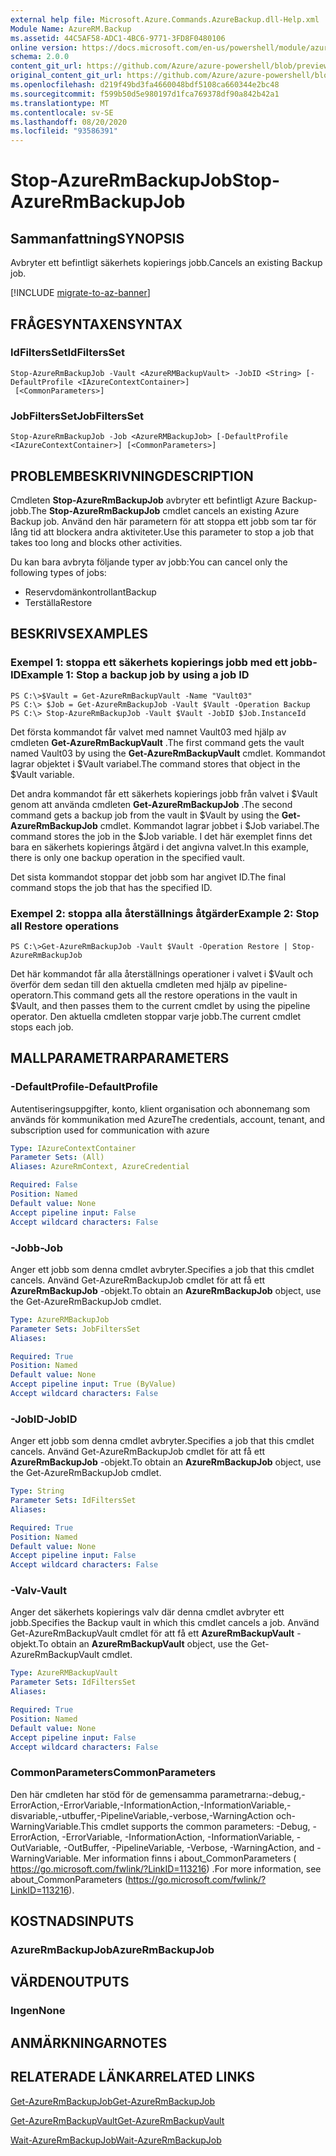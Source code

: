 ```yaml
---
external help file: Microsoft.Azure.Commands.AzureBackup.dll-Help.xml
Module Name: AzureRM.Backup
ms.assetid: 44C5AF58-ADC1-4BC6-9771-3FD8F0480106
online version: https://docs.microsoft.com/en-us/powershell/module/azurerm.backup/stop-azurermbackupjob
schema: 2.0.0
content_git_url: https://github.com/Azure/azure-powershell/blob/preview/src/ResourceManager/AzureBackup/Commands.AzureBackup/help/Stop-AzureRmBackupJob.md
original_content_git_url: https://github.com/Azure/azure-powershell/blob/preview/src/ResourceManager/AzureBackup/Commands.AzureBackup/help/Stop-AzureRmBackupJob.md
ms.openlocfilehash: d219f49bd3fa4660048bdf5108ca660344e2bc48
ms.sourcegitcommit: f599b50d5e980197d1fca769378df90a842b42a1
ms.translationtype: MT
ms.contentlocale: sv-SE
ms.lasthandoff: 08/20/2020
ms.locfileid: "93586391"
---
```

# <span data-ttu-id="91730-101">Stop-AzureRmBackupJob</span><span class="sxs-lookup"><span data-stu-id="91730-101">Stop-AzureRmBackupJob</span></span>

## <span data-ttu-id="91730-102">Sammanfattning</span><span class="sxs-lookup"><span data-stu-id="91730-102">SYNOPSIS</span></span>
<span data-ttu-id="91730-103">Avbryter ett befintligt säkerhets kopierings jobb.</span><span class="sxs-lookup"><span data-stu-id="91730-103">Cancels an existing Backup job.</span></span>

[!INCLUDE [migrate-to-az-banner](../../includes/migrate-to-az-banner.md)]

## <span data-ttu-id="91730-104">FRÅGESYNTAXEN</span><span class="sxs-lookup"><span data-stu-id="91730-104">SYNTAX</span></span>

### <span data-ttu-id="91730-105">IdFiltersSet</span><span class="sxs-lookup"><span data-stu-id="91730-105">IdFiltersSet</span></span>
```
Stop-AzureRmBackupJob -Vault <AzureRMBackupVault> -JobID <String> [-DefaultProfile <IAzureContextContainer>]
 [<CommonParameters>]
```

### <span data-ttu-id="91730-106">JobFiltersSet</span><span class="sxs-lookup"><span data-stu-id="91730-106">JobFiltersSet</span></span>
```
Stop-AzureRmBackupJob -Job <AzureRMBackupJob> [-DefaultProfile <IAzureContextContainer>] [<CommonParameters>]
```

## <span data-ttu-id="91730-107">PROBLEMBESKRIVNING</span><span class="sxs-lookup"><span data-stu-id="91730-107">DESCRIPTION</span></span>
<span data-ttu-id="91730-108">Cmdleten **Stop-AzureRmBackupJob** avbryter ett befintligt Azure Backup-jobb.</span><span class="sxs-lookup"><span data-stu-id="91730-108">The **Stop-AzureRmBackupJob** cmdlet cancels an existing Azure Backup job.</span></span>
<span data-ttu-id="91730-109">Använd den här parametern för att stoppa ett jobb som tar för lång tid att blockera andra aktiviteter.</span><span class="sxs-lookup"><span data-stu-id="91730-109">Use this parameter to stop a job that takes too long and blocks other activities.</span></span>

<span data-ttu-id="91730-110">Du kan bara avbryta följande typer av jobb:</span><span class="sxs-lookup"><span data-stu-id="91730-110">You can cancel only the following types of jobs:</span></span> 

- <span data-ttu-id="91730-111">Reservdomänkontrollant</span><span class="sxs-lookup"><span data-stu-id="91730-111">Backup</span></span>
- <span data-ttu-id="91730-112">Terställa</span><span class="sxs-lookup"><span data-stu-id="91730-112">Restore</span></span>

## <span data-ttu-id="91730-113">BESKRIVS</span><span class="sxs-lookup"><span data-stu-id="91730-113">EXAMPLES</span></span>

### <span data-ttu-id="91730-114">Exempel 1: stoppa ett säkerhets kopierings jobb med ett jobb-ID</span><span class="sxs-lookup"><span data-stu-id="91730-114">Example 1: Stop a backup job by using a job ID</span></span>
```
PS C:\>$Vault = Get-AzureRmBackupVault -Name "Vault03" 
PS C:\> $Job = Get-AzureRmBackupJob -Vault $Vault -Operation Backup
PS C:\> Stop-AzureRmBackupJob -Vault $Vault -JobID $Job.InstanceId
```

<span data-ttu-id="91730-115">Det första kommandot får valvet med namnet Vault03 med hjälp av cmdleten **Get-AzureRmBackupVault** .</span><span class="sxs-lookup"><span data-stu-id="91730-115">The first command gets the vault named Vault03 by using the **Get-AzureRmBackupVault** cmdlet.</span></span>
<span data-ttu-id="91730-116">Kommandot lagrar objektet i $Vault variabel.</span><span class="sxs-lookup"><span data-stu-id="91730-116">The command stores that object in the $Vault variable.</span></span>

<span data-ttu-id="91730-117">Det andra kommandot får ett säkerhets kopierings jobb från valvet i $Vault genom att använda cmdleten **Get-AzureRmBackupJob** .</span><span class="sxs-lookup"><span data-stu-id="91730-117">The second command gets a backup job from the vault in $Vault by using the **Get-AzureRmBackupJob** cmdlet.</span></span>
<span data-ttu-id="91730-118">Kommandot lagrar jobbet i $Job variabel.</span><span class="sxs-lookup"><span data-stu-id="91730-118">The command stores the job in the $Job variable.</span></span>
<span data-ttu-id="91730-119">I det här exemplet finns det bara en säkerhets kopierings åtgärd i det angivna valvet.</span><span class="sxs-lookup"><span data-stu-id="91730-119">In this example, there is only one backup operation in the specified vault.</span></span>

<span data-ttu-id="91730-120">Det sista kommandot stoppar det jobb som har angivet ID.</span><span class="sxs-lookup"><span data-stu-id="91730-120">The final command stops the job that has the specified ID.</span></span>

### <span data-ttu-id="91730-121">Exempel 2: stoppa alla återställnings åtgärder</span><span class="sxs-lookup"><span data-stu-id="91730-121">Example 2: Stop all Restore operations</span></span>
```
PS C:\>Get-AzureRmBackupJob -Vault $Vault -Operation Restore | Stop-AzureRmBackupJob
```

<span data-ttu-id="91730-122">Det här kommandot får alla återställnings operationer i valvet i $Vault och överför dem sedan till den aktuella cmdleten med hjälp av pipeline-operatorn.</span><span class="sxs-lookup"><span data-stu-id="91730-122">This command gets all the restore operations in the vault in $Vault, and then passes them to the current cmdlet by using the pipeline operator.</span></span>
<span data-ttu-id="91730-123">Den aktuella cmdleten stoppar varje jobb.</span><span class="sxs-lookup"><span data-stu-id="91730-123">The current cmdlet stops each job.</span></span>

## <span data-ttu-id="91730-124">MALLPARAMETRAR</span><span class="sxs-lookup"><span data-stu-id="91730-124">PARAMETERS</span></span>

### <span data-ttu-id="91730-125">-DefaultProfile</span><span class="sxs-lookup"><span data-stu-id="91730-125">-DefaultProfile</span></span>
<span data-ttu-id="91730-126">Autentiseringsuppgifter, konto, klient organisation och abonnemang som används för kommunikation med Azure</span><span class="sxs-lookup"><span data-stu-id="91730-126">The credentials, account, tenant, and subscription used for communication with azure</span></span>

```yaml
Type: IAzureContextContainer
Parameter Sets: (All)
Aliases: AzureRmContext, AzureCredential

Required: False
Position: Named
Default value: None
Accept pipeline input: False
Accept wildcard characters: False
```

### <span data-ttu-id="91730-127">-Jobb</span><span class="sxs-lookup"><span data-stu-id="91730-127">-Job</span></span>
<span data-ttu-id="91730-128">Anger ett jobb som denna cmdlet avbryter.</span><span class="sxs-lookup"><span data-stu-id="91730-128">Specifies a job that this cmdlet cancels.</span></span>
<span data-ttu-id="91730-129">Använd Get-AzureRmBackupJob cmdlet för att få ett **AzureRmBackupJob** -objekt.</span><span class="sxs-lookup"><span data-stu-id="91730-129">To obtain an **AzureRmBackupJob** object, use the Get-AzureRmBackupJob cmdlet.</span></span>

```yaml
Type: AzureRMBackupJob
Parameter Sets: JobFiltersSet
Aliases: 

Required: True
Position: Named
Default value: None
Accept pipeline input: True (ByValue)
Accept wildcard characters: False
```

### <span data-ttu-id="91730-130">-JobID</span><span class="sxs-lookup"><span data-stu-id="91730-130">-JobID</span></span>
<span data-ttu-id="91730-131">Anger ett jobb som denna cmdlet avbryter.</span><span class="sxs-lookup"><span data-stu-id="91730-131">Specifies a job that this cmdlet cancels.</span></span>
<span data-ttu-id="91730-132">Använd Get-AzureRmBackupJob cmdlet för att få ett **AzureRmBackupJob** -objekt.</span><span class="sxs-lookup"><span data-stu-id="91730-132">To obtain an **AzureRmBackupJob** object, use the Get-AzureRmBackupJob cmdlet.</span></span>

```yaml
Type: String
Parameter Sets: IdFiltersSet
Aliases: 

Required: True
Position: Named
Default value: None
Accept pipeline input: False
Accept wildcard characters: False
```

### <span data-ttu-id="91730-133">-Valv</span><span class="sxs-lookup"><span data-stu-id="91730-133">-Vault</span></span>
<span data-ttu-id="91730-134">Anger det säkerhets kopierings valv där denna cmdlet avbryter ett jobb.</span><span class="sxs-lookup"><span data-stu-id="91730-134">Specifies the Backup vault in which this cmdlet cancels a job.</span></span>
<span data-ttu-id="91730-135">Använd Get-AzureRmBackupVault cmdlet för att få ett **AzureRmBackupVault** -objekt.</span><span class="sxs-lookup"><span data-stu-id="91730-135">To obtain an **AzureRmBackupVault** object, use the Get-AzureRmBackupVault cmdlet.</span></span>

```yaml
Type: AzureRMBackupVault
Parameter Sets: IdFiltersSet
Aliases: 

Required: True
Position: Named
Default value: None
Accept pipeline input: False
Accept wildcard characters: False
```

### <span data-ttu-id="91730-136">CommonParameters</span><span class="sxs-lookup"><span data-stu-id="91730-136">CommonParameters</span></span>
<span data-ttu-id="91730-137">Den här cmdleten har stöd för de gemensamma parametrarna:-debug,-ErrorAction,-ErrorVariable,-InformationAction,-InformationVariable,-disvariable,-utbuffer,-PipelineVariable,-verbose,-WarningAction och-WarningVariable.</span><span class="sxs-lookup"><span data-stu-id="91730-137">This cmdlet supports the common parameters: -Debug, -ErrorAction, -ErrorVariable, -InformationAction, -InformationVariable, -OutVariable, -OutBuffer, -PipelineVariable, -Verbose, -WarningAction, and -WarningVariable.</span></span> <span data-ttu-id="91730-138">Mer information finns i about_CommonParameters ( https://go.microsoft.com/fwlink/?LinkID=113216) .</span><span class="sxs-lookup"><span data-stu-id="91730-138">For more information, see about_CommonParameters (https://go.microsoft.com/fwlink/?LinkID=113216).</span></span>

## <span data-ttu-id="91730-139">KOSTNADS</span><span class="sxs-lookup"><span data-stu-id="91730-139">INPUTS</span></span>

### <span data-ttu-id="91730-140">AzureRmBackupJob</span><span class="sxs-lookup"><span data-stu-id="91730-140">AzureRmBackupJob</span></span>

## <span data-ttu-id="91730-141">VÄRDEN</span><span class="sxs-lookup"><span data-stu-id="91730-141">OUTPUTS</span></span>

### <span data-ttu-id="91730-142">Ingen</span><span class="sxs-lookup"><span data-stu-id="91730-142">None</span></span>

## <span data-ttu-id="91730-143">ANMÄRKNINGAR</span><span class="sxs-lookup"><span data-stu-id="91730-143">NOTES</span></span>

## <span data-ttu-id="91730-144">RELATERADE LÄNKAR</span><span class="sxs-lookup"><span data-stu-id="91730-144">RELATED LINKS</span></span>

[<span data-ttu-id="91730-145">Get-AzureRmBackupJob</span><span class="sxs-lookup"><span data-stu-id="91730-145">Get-AzureRmBackupJob</span></span>](./Get-AzureRmBackupJob.md)

[<span data-ttu-id="91730-146">Get-AzureRmBackupVault</span><span class="sxs-lookup"><span data-stu-id="91730-146">Get-AzureRmBackupVault</span></span>](./Get-AzureRmBackupVault.md)

[<span data-ttu-id="91730-147">Wait-AzureRmBackupJob</span><span class="sxs-lookup"><span data-stu-id="91730-147">Wait-AzureRmBackupJob</span></span>](./Wait-AzureRmBackupJob.md)


